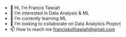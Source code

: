 - 👋 Hi, I’m Francis Tawiah
- 👀 I’m interested in Data Analysis & ML
- 🌱 I’m currently learning ML
- 💞️ I’m looking to collaborate on Data Analytics Project
- 📫 How to reach me franciskofitawiah@gmail.com

<!---
Francis-Tawiah/Francis-Tawiah is a ✨ special ✨ repository because its `README.md` (this file) appears on your GitHub profile.
You can click the Preview link to take a look at your changes.
--->
